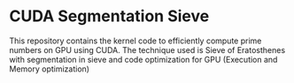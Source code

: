 # CUDA Segmentation Sieve

This repository contains the kernel code to efficiently compute prime numbers on GPU using CUDA. The technique used is Sieve of Eratosthenes with segmentation in sieve and code optimization for GPU (Execution and Memory optimization)
